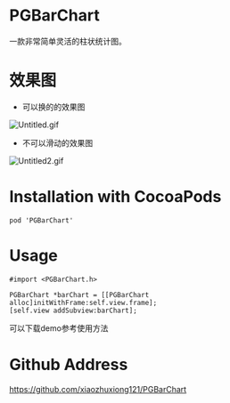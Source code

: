 # PGBarChart
一款非常简单灵活的柱状统计图。  

# 效果图

* 可以换的的效果图

![Untitled.gif](http://upload-images.jianshu.io/upload_images/1340308-caabb9565ec0c273.gif?imageMogr2/auto-orient/strip)

* 不可以滑动的效果图

![Untitled2.gif](http://upload-images.jianshu.io/upload_images/1340308-125ff7701f98837f.gif?imageMogr2/auto-orient/strip)

# Installation with CocoaPods
``` 
pod 'PGBarChart'
```

# Usage
```
#import <PGBarChart.h>

PGBarChart *barChart = [[PGBarChart alloc]initWithFrame:self.view.frame];
[self.view addSubview:barChart];
```
可以下载demo参考使用方法

# Github Address
https://github.com/xiaozhuxiong121/PGBarChart








